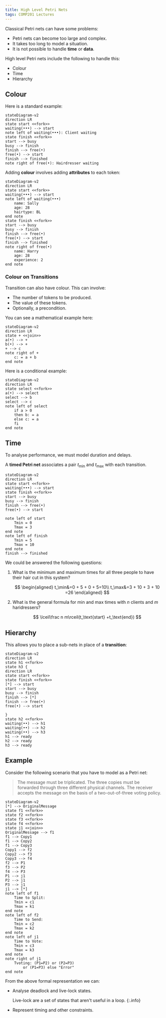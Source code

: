 ```yaml
---
title: High Level Petri Nets
tags: COMP201 Lectures
---
```

Classical Petri nets can have some problems:

* Petri nets can become too large and complex.
* It takes too long to model a situation.
* It is not possible to handle **time** or **data**.

High level Petri nets include the following to handle this:

* Colour
* Time
* Hierarchy

## Colour
Here is a standard example:

```mermaid
stateDiagram-v2
direction LR
state start <<fork>>
waiting(•••) --> start
note left of waiting(•••): Client waiting
state finish <<fork>>
start --> busy
busy --> finish
finish --> free(•)
free(•) --> start 
finish --> finished
note right of free(•): Hairdresser waiting
```

Adding **colour** involves adding **attributes** to each token:

```mermaid
stateDiagram-v2
direction LR
state start <<fork>>
waiting(•••) --> start
note left of waiting(•••)
	name: Sally
	age: 28
	hairtype: BL
end note
state finish <<fork>>
start --> busy
busy --> finish
finish --> free(•)
free(•) --> start 
finish --> finished
note right of free(•)
	name: Harry
	age: 28
	experience: 2
end note
```

### Colour on Transitions
Transition can also have colour. This can involve:

* The number of tokens to be produced.
* The value of these tokens.
* Optionally, a precondition. 

You can see a mathematical example here:

```mermaid
stateDiagram-v2
direction LR
state + <<join>>
a(•) --> +
b(•) --> +
+ --> c
note right of +
	c: = a + b
end note
```

Here is a conditional example:

```mermaid
stateDiagram-v2
direction LR
state select <<fork>>
a(•) --> select
select --> b
select --> c
note left of select
	if a > 0
	then b: = a
	else c: = a
	fi
end note
```

## Time
To analyse performance, we must model duration and delays.

A **timed Petri net** associates a pair $t_\min$ and $t_\max$ with each transition.

```mermaid
stateDiagram-v2
direction LR
state start <<fork>>
waiting(•••) --> start
state finish <<fork>>
start --> busy
busy --> finish
finish --> free(•)
free(•) --> start 

note left of start
	Tmin = 0
	Tmax = 3
end note
note left of finish
	Tmin = 5
	Tmax = 10
end note
finish --> finished
```

We could be answered the following questions:

1. What is the minimum and maximum times for all three people to have their hair cut in this system?

	$$
	\begin{aligned}
	t_\min&=0 + 5 + 0 + 5=10\\
	t_\max&=3 + 10 + 3 + 10 =26
	\end{aligned}
	$$
1. What is the general formula for min and max times with $n$ clients and $m$ haridressers?

	$$
	\lceil\frac n m\rceil(t_\text{start} +t_\text{end})
	$$
	
## Hierarchy
This allows you to place a sub-nets in place of a **transition**:

```mermaid
stateDiagram-v2
direction LR
state h1 <<fork>>
state h3 {
direction LR
state start <<fork>>
state finish <<fork>>
[*] --> start
start --> busy
busy --> finish
finish --> [*]
finish --> free(•)
free(•) --> start

}
state h2 <<fork>>
waiting(••) --> h1
waiting(••) --> h2
waiting(••) --> h3
h1 --> ready
h2 --> ready
h3 --> ready
```

## Example
Consider the following scenario that you have to model as a Petri net:

> The message must be triplicated. The three copies must be forwarded through three different physical channels. The receiver accepts the message on the basis of a two-out-of-three voting policy.

```mermaid
stateDiagram-v2
[*] --> OriginalMessage
state f1 <<fork>>
state f2 <<fork>>
state f3 <<fork>>
state f4 <<fork>>
state j1 <<join>>
OriginalMessage --> f1
f1 --> Copy1
f1 --> Copy2
f1 --> Copy3
Copy1 --> f2
Copy2 --> f3
Copy3 --> f4
f2 --> P1
f3 --> P2
f4 --> P3
P1 --> j1
P2 --> j1
P3 --> j1
j1 --> [*]
note left of f1
	Time to Split:
	Tmin = c1
	Tmax = k1
end note
note left of f2
	Time to Send:
	Tmin = c2
	Tmax = k2
end note
note left of j1
	Time to Vote:
	Tmin = c3
	Tmax = k3
end note 
note right of j1
	Tvoting: (P1=P2) or (P2=P3)
		or (P1=P3) else "Error"
end note
```

From the above formal representation we can:

* Analyse deadlock and live-lock states.
	
	Live-lock are a set of states that aren't useful in a loop.
	{:.info}
* Represent timing and other constraints.